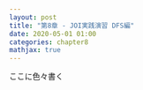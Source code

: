 ```yaml
---
layout: post
title: "第8章 - JOI実践演習 DFS編"
date: 2020-05-01 01:00
categories: chapter8
mathjax: true
---
```


ここに色々書く